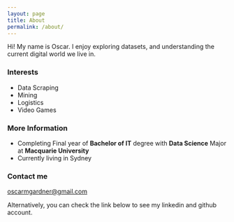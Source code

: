 ```yaml
---
layout: page
title: About
permalink: /about/
---
```


Hi! My name is Oscar.
I enjoy exploring datasets, and understanding the current digital world we live in.

### Interests

- Data Scraping
- Mining
- Logistics
- Video Games

### More Information

- Completing Final year of **Bachelor of IT** degree with **Data Science** Major at **Macquarie University**
- Currently living in Sydney


### Contact me

[oscarmgardner@gmail.com](mailto:oscarmgardner@gmail.com)

Alternatively, you can check the link below to see my linkedin and github account.
